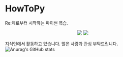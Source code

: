 # HowToPy
Re:제로부터 시작하는 파이썬 복습.

<p align="center">
  <a href="https://discord.gg" target="_blank"><img src="https://img.shields.io/badge/매코＃0663-5865F2?style=plastic&logo=Discord&logoColor=5865F2"/></a>
  <a href="https://discord.gg" target="_blank"><img src="https://img.shields.io/badge/seokjw0727-181717?style=plastic&logo=Github&logoColor=181717"/></a>
</p>

지식인에서 활동하고 있습니다.
많은 사랑과 관심 부탁드립니다.
![Anurag's GitHub stats](https://github-readme-stats.vercel.app/api?username=seokjw0727&show_icons=true&theme=radical)


